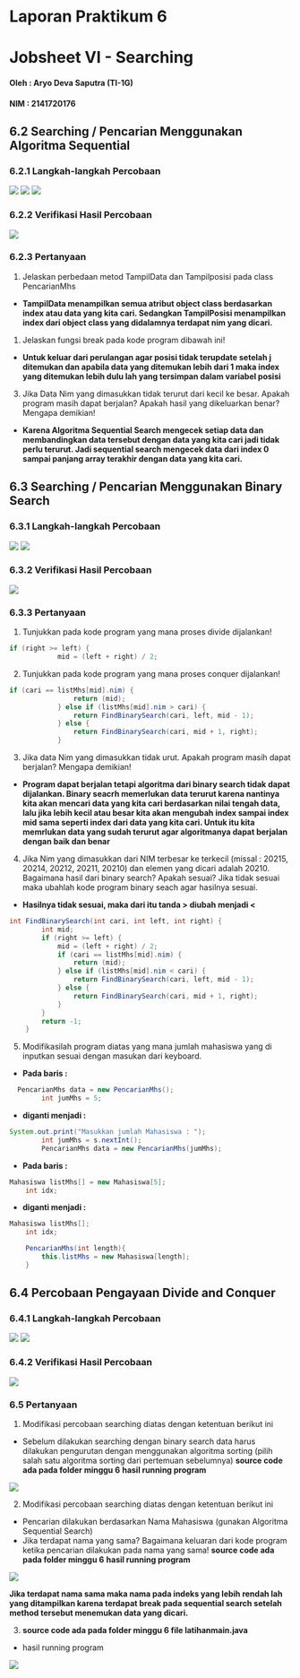 # **Laporan Praktikum 6**
# Jobsheet VI - Searching 
#### Oleh : Aryo Deva Saputra (TI-1G)
#### NIM : 2141720176

## 6.2 Searching / Pencarian Menggunakan Algoritma Sequential
### 6.2.1 Langkah-langkah Percobaan 
<img src="img/../../img/Screenshot%20(461).png">
<img src="img/../../img/Screenshot%20(462).png">
<img src="img/../../img/Screenshot%20(463).png">

### 6.2.2 Verifikasi Hasil Percobaan
<img src="img/../../img/1.png">

### 6.2.3 Pertanyaan
1. Jelaskan perbedaan metod TampilData dan Tampilposisi pada class PencarianMhs  
- **TampilData menampilkan semua atribut object class berdasarkan index atau data yang kita cari. Sedangkan TampilPosisi menampilkan index dari object class yang didalamnya terdapat nim yang dicari.**

1. Jelaskan fungsi break pada kode program dibawah ini!  
- **Untuk keluar dari perulangan agar posisi tidak terupdate setelah j ditemukan dan apabila data yang ditemukan lebih dari 1 maka index yang ditemukan lebih dulu lah yang tersimpan dalam variabel posisi**

3. Jika Data Nim yang dimasukkan tidak terurut dari kecil ke besar. Apakah program masih dapat 
berjalan? Apakah hasil yang dikeluarkan benar? Mengapa demikian!  
- **Karena Algoritma Sequential Search mengecek setiap data dan membandingkan data tersebut dengan data yang kita cari jadi tidak perlu terurut. Jadi sequential search mengecek data dari index 0 sampai panjang array terakhir dengan data yang kita cari.**

## 6.3 Searching / Pencarian Menggunakan Binary Search
### 6.3.1 Langkah-langkah Percobaan 
<img src="img/../../img/Screenshot%20(464).png">
<img src="img/../../img/Screenshot%20(465).png">

### 6.3.2 Verifikasi Hasil Percobaan
<img src="img/../../img/2.png">

### 6.3.3 Pertanyaan
1. Tunjukkan pada kode program yang mana proses divide dijalankan!  
```java
if (right >= left) {
            mid = (left + right) / 2;
``` 

2. Tunjukkan pada kode program yang mana proses conquer dijalankan!  
```java
if (cari == listMhs[mid].nim) {
                return (mid);
            } else if (listMhs[mid].nim > cari) {
                return FindBinarySearch(cari, left, mid - 1);
            } else {
                return FindBinarySearch(cari, mid + 1, right);
            }
```

3. Jika data Nim yang dimasukkan tidak urut. Apakah program masih dapat berjalan? Mengapa 
demikian!  
- **Program dapat berjalan tetapi algoritma dari binary search tidak dapat dijalankan. Binary seacrh memerlukan data terurut karena nantinya kita akan mencari data yang kita cari berdasarkan nilai tengah data, lalu jika lebih kecil atau besar kita akan mengubah index sampai index mid sama seperti index dari data yang kita cari. Untuk itu kita memrlukan data yang sudah terurut agar algoritmanya dapat berjalan dengan baik dan benar**

4. Jika Nim yang dimasukkan dari NIM terbesar ke terkecil (missal : 20215, 20214, 20212, 20211, 20210) dan elemen yang dicari adalah 20210. Bagaimana hasil dari binary search? Apakah sesuai? Jika tidak sesuai maka ubahlah kode program binary seach agar hasilnya sesuai.
- **Hasilnya tidak sesuai, maka dari itu tanda > diubah menjadi <**
```java
int FindBinarySearch(int cari, int left, int right) {
        int mid;
        if (right >= left) {
            mid = (left + right) / 2;
            if (cari == listMhs[mid].nim) {
                return (mid);
            } else if (listMhs[mid].nim < cari) {
                return FindBinarySearch(cari, left, mid - 1);
            } else {
                return FindBinarySearch(cari, mid + 1, right);
            }
        }
        return -1;
    }
```
5. Modifikasilah program diatas yang mana jumlah mahasiswa yang di inputkan sesuai dengan 
masukan dari keyboard.
- **Pada baris :**
``` java
  PencarianMhs data = new PencarianMhs();
        int jumMhs = 5;
``` 
- **diganti menjadi :**
```java
System.out.print("Masukkan jumlah Mahasiswa : ");
        int jumMhs = s.nextInt();
        PencarianMhs data = new PencarianMhs(jumMhs);
```
- **Pada baris :**
``` java
Mahasiswa listMhs[] = new Mahasiswa[5];
    int idx;
```
- **diganti menjadi :**
```java
Mahasiswa listMhs[];
    int idx;

    PencarianMhs(int length){
        this.listMhs = new Mahasiswa[length];
    }
```

## 6.4 Percobaan Pengayaan Divide and Conquer
### 6.4.1 Langkah-langkah Percobaan 
<img src="img/../../img/Screenshot%20(466).png">
<img src="img/../../img/Screenshot%20(467).png">

### 6.4.2 Verifikasi Hasil Percobaan
<img src="img/../../img/Screenshot%20(468).png">

### 6.5 Pertanyaan
1. Modifikasi percobaan searching diatas dengan ketentuan berikut ini
- Sebelum dilakukan searching dengan binary search data harus dilakukan pengurutan dengan menggunakan algoritma sorting (pilih salah satu algoritma sorting dari pertemuan sebelumnya) 
 **source code ada pada folder minggu 6**
 **hasil running program**
<img src="img/../../img/Screenshot%20(469).png">

2. Modifikasi percobaan searching diatas dengan ketentuan berikut ini
- Pencarian dilakukan berdasarkan Nama Mahasiswa (gunakan Algoritma Sequential Search)
- Jika terdapat nama yang sama? Bagaimana keluaran dari kode program ketika pencarian dilakukan pada nama yang sama!
**source code ada pada folder minggu 6**
**hasil running program**
<img src="img/../../img/Screenshot%20(470).png">

**Jika terdapat nama sama maka nama pada indeks yang lebih rendah lah yang ditampilkan karena terdapat break pada sequential search setelah method tersebut menemukan data yang dicari.** 

3. **source code ada pada folder minggu 6 file latihanmain.java**
- hasil running program
<img src="img/../../img/Screenshot%20(472).png">
